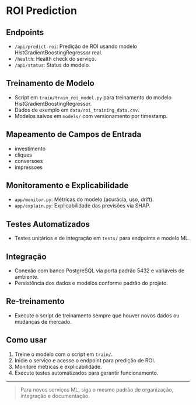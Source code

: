# ROI Prediction

## Endpoints
- `/api/predict-roi`: Predição de ROI usando modelo HistGradientBoostingRegressor real.
- `/health`: Health check do serviço.
- `/api/status`: Status do modelo.

## Treinamento de Modelo
- Script em `train/train_roi_model.py` para treinamento do modelo HistGradientBoostingRegressor.
- Dados de exemplo em `data/roi_training_data.csv`.
- Modelos salvos em `models/` com versionamento por timestamp.

## Mapeamento de Campos de Entrada
- investimento
- cliques
- conversoes
- impressoes

## Monitoramento e Explicabilidade
- `app/monitor.py`: Métricas do modelo (acurácia, uso, drift).
- `app/explain.py`: Explicabilidade das previsões via SHAP.

## Testes Automatizados
- Testes unitários e de integração em `tests/` para endpoints e modelo ML.

## Integração
- Conexão com banco PostgreSQL via porta padrão 5432 e variáveis de ambiente.
- Persistência dos dados e modelos conforme padrão do projeto.

## Re-treinamento
- Execute o script de treinamento sempre que houver novos dados ou mudanças de mercado.

## Como usar
1. Treine o modelo com o script em `train/`.
2. Inicie o serviço e acesse o endpoint para predição de ROI.
3. Monitore métricas e explicabilidade.
4. Execute testes automatizados para garantir funcionamento.

---

> Para novos serviços ML, siga o mesmo padrão de organização, integração e documentação.
